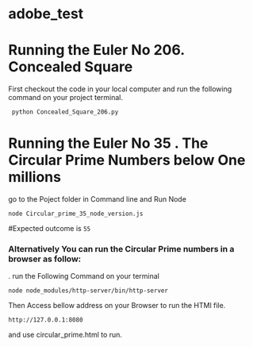 # adobe_test

# Running the Euler No 206. Concealed Square

First checkout the code in your local computer and run the following command on your project terminal.
```
 python Concealed_Square_206.py

```

# Running the Euler No 35 . The Circular Prime Numbers below One millions

go to the Poject folder in Command line and Run Node
```
node Circular_prime_35_node_version.js
```
#Expected outcome is ```55```

### Alternatively You can run the Circular Prime numbers in a browser as follow:
. run the Following  Command on your terminal
```
node node_modules/http-server/bin/http-server

```
Then Access bellow address on your Browser to run the HTMl file.
```
http://127.0.0.1:8080
```
and use circular_prime.html to run. 